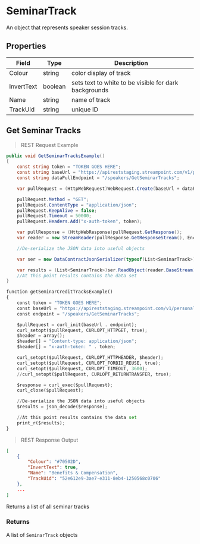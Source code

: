 # SeminarTrack

An object that represents speaker session tracks.

## Properties

Field | Type | Description
------| ---- | -----------
Colour | string | color display of track
InvertText | boolean | sets text to white to be visible for dark backgrounds
Name | string | name of track
TrackUid | string | unique ID

## Get Seminar Tracks

> REST Request Example

``` csharp
public void GetSeminarTracksExample()
{
    const string token = "TOKEN GOES HERE";
    const string baseUrl = "https://apireststaging.streampoint.com/v1/personal.svc";
    const string dataPullEndpoint = "/speakers/GetSeminarTracks";

    var pullRequest = (HttpWebRequest)WebRequest.Create(baseUrl + dataPullEndpoint);

    pullRequest.Method = "GET";
    pullRequest.ContentType = "application/json";
    pullRequest.KeepAlive = false;
    pullRequest.Timeout = 50000;
    pullRequest.Headers.Add("x-auth-token", token);

    var pullResponse = (HttpWebResponse)pullRequest.GetResponse();
    var reader = new StreamReader(pullResponse.GetResponseStream(), Encoding.UTF8);

    //De-serialize the JSON data into useful objects

    var ser = new DataContractJsonSerializer(typeof(List<SeminarTrack>));

    var results = (List<SeminarTrack>)ser.ReadObject(reader.BaseStream);
    //At this point results contains the data set
}

```

``` python
function getSeminarCreditTracksExample()
{
	const token = "TOKEN GOES HERE";
	const baseUrl = "https://apireststaging.streampoint.com/v1/personal.svc";
	const endpoint = "/speakers/GetSeminarTracks";

	$pullRequest = curl_init(baseUrl . endpoint);
	curl_setopt($pullRequest, CURLOPT_HTTPGET, true);
	$header = array();
	$header[] = "Content-type: application/json";
	$header[] = "x-auth-token: " . token;

	curl_setopt($pullRequest, CURLOPT_HTTPHEADER, $header);
	curl_setopt($pullRequest, CURLOPT_FORBID_REUSE, true);
	curl_setopt($pullRequest, CURLOPT_TIMEOUT, 3600);
	//curl_setopt($pullRequest, CURLOPT_RETURNTRANSFER, true);

	$response = curl_exec($pullRequest);
	curl_close($pullRequest);

	//De-serialize the JSON data into useful objects
	$results = json_decode($response);

	//At this point results contains the data set
	print_r($results);
}
```

> REST Response Output

``` json
[
    {
        "Colour": "#70502D",
        "InvertText": true,
        "Name": "Benefits & Compensation",
        "TrackUid": "52e612e9-3ae7-e311-8eb4-1250568c0706"
    },
    ...
]
```

Returns a list of all seminar tracks

### Returns
A list of `SeminarTrack` objects